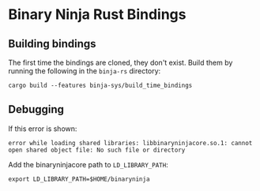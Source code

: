 # Binary Ninja Rust Bindings

## Building bindings

The first time the bindings are cloned, they don't exist. Build them by running the following in the `binja-rs` directory:

```
cargo build --features binja-sys/build_time_bindings
```

## Debugging

If this error is shown:

```
error while loading shared libraries: libbinaryninjacore.so.1: cannot open shared object file: No such file or directory
```

Add the binaryninjacore path to `LD_LIBRARY_PATH`:

```
export LD_LIBRARY_PATH=$HOME/binaryninja
```
